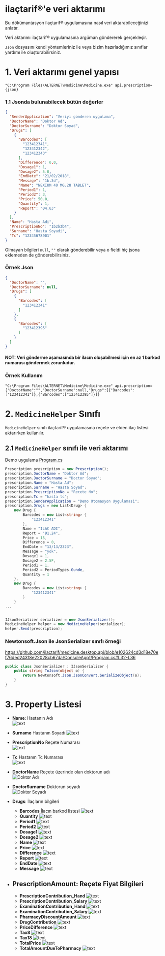 ilaçtarif®'e veri aktarımı
============================

Bu dökümantasyon ilaçtarif® uygulamasına nasıl veri aktarabileceğinizi
anlatır.

Veri aktarımı ilaçtarif® uygulamasına argüman göndererek gerçekleşir.

`Json` dosyasını kendi yöntemleriniz ile veya bizim hazırladığımız sınıflar yardımı ile oluşturabilirsiniz.

# 1. Veri aktarımı genel yapısı

    "C:\Program Files\ALTERNET\Medicine\Medicine.exe" api.prescription={json}  

### 1.1 Jsonda bulunabilecek bütün değerler

``` json
{
  "SenderApplication": "Veriyi gönderen uygulama",
  "DoctorName": "Doktor Ad",
  "DoctorSurname": "Doktor Soyad",
  "Drugs": [
    {
      "Barcodes": [
        "123412341",
        "123412342",
        "123412343"
      ],
      "Difference": 0.0,
      "Dosage1": 1,
      "Dosage2": 5.0,
      "EndDate": "21/02/2018",
      "Message": "1b.3d",
      "Name": "NEXIUM 40 MG.28 TABLET",
      "Period1": 1,
      "Period2": 3,
      "Price": 50.0,
      "Quantity": 1,
      "Report": "04.03"
    }
  ],
  "Name": "Hasta Adi",
  "PrescriptionNo": "1b2b3b4",
  "Surname": "Hasta Soyadi",
  "Tc": "12345678901"
}
```

Olmayan bilgileri `null`, `""` olarak gönderebilir veya o fieldi hiç jsona eklemeden de gönderebilirsiniz.

### Örnek Json

``` json
{
  "DoctorName": "",
  "DoctorSurname": null,
  "Drugs": [
    {
      "Barcodes": [
        "123412341"
      ]
    },
    {
      "Barcodes": [
        "123412395"
      ]
    }
  ]
}
```

#### NOT: Veri gönderme aşamasında bir ilacın oluşabilmesi için en az 1 barkod numarası göndermek zorunludur.

### Örnek Kullanım

```
"C:\Program Files\ALTERNET\Medicine\Medicine.exe" api.prescription= {"DoctorName":"","DoctorSurname":null,"Drugs":[{"Barcodes":["123412341"]},{"Barcodes":["123412395"]}]}
```

# 2. `MedicineHelper` Sınıfı

`MedicineHelper` sınıfı ilaçtarif® uygulamasına reçete ve elden ilaç listesi aktarırken kullanılır.

## 2.1 `MedicineHelper` sınıfı ile veri aktarımı

Demo uygulama [Program.cs](/ConsoleApp1/Program.cs)

``` C#
Prescription prescription = new Prescription();
prescription.DoctorName = "Doktor Ad";
prescription.DoctorSurname = "Doctor Soyad";
prescription.Name = "Hasta Ad";
prescription.Surname = "Hasta Soyad";
prescription.PrescriptionNo = "Recete No";
prescription.Tc = "hasta tc";
prescription.SenderApplication = "Demo Otomasyon Uygulamasi";
prescription.Drugs = new List<Drug> {
    new Drug {
        Barcodes = new List<string> {
            "123412341"
        },
        Name = "ILAC ADI",
        Report = "91.24",
        Price = 15,
        Difference = 0,
        EndDate = "13/13/2323",
        Message = "yok",
        Dosage1 = 1,
        Dosage2 = 2.5F,
        Period1 = 1,
        Period2 = PeriodTypes.Gunde,
        Quantity = 1
    },
    new Drug {
        Barcodes = new List<string> {
            "123412341"
        }
    }
...


IJsonSerializer serializer = new JsonSerializer();
MedicineHelper helper = new MedicineHelper(serializer);
helper.Send(prescription);
```

### Newtonsoft.Json ile JsonSerializer sınıfı örneği

https://github.com/ilactarif/medicine.desktop.api/blob/e102624cd3d18e70ef76ded24318e22028cb67da/ConsoleApp1/Program.cs#L32-L36


``` C#
public class JsonSerializer : IJsonSerializer {
    public string ToJson(object o) {
        return Newtonsoft.Json.JsonConvert.SerializeObject(o);
    }
}
````



# 3. Property Listesi

-   **Name**: Hastanın Adı  
    ![text](./Documentation/Resources/patientname.png)  
-   **Surname** Hastanın Soyadı ![text](./Documentation/Resources/patientsurname.png)
-   **PrescriptionNo** Reçete Numarası  
    ![text](./Documentation/Resources/prescriptionno.png)  
-   **Tc** Hastanın Tc Numarası  
    ![text](./Documentation/Resources/patienttc.png)  
-   **DoctorName** Reçete üzerinde olan doktorun adı  
    ![Doktor Adı](./Documentation/Resources/doctorname.png)  
-   **DoctorSurname** Doktorun soyadı  
    ![Doktor Soyadı](./Documentation/Resources/doctorsurname.png)  

-   **Drugs**: İlaçların bilgileri
    -   **Barcodes** İlacın barkod listesi
    ![text](./Documentation/Resources/barcode_no.png)
    -   **Quantity**
    ![text](./Documentation/Resources/quantity.png)
    -   **Period1**
    ![text](./Documentation/Resources/period1.png)
    -   **Period2**
    ![text](./Documentation/Resources/period2.png)
    -   **Dosage1**
    ![text](./Documentation/Resources/dosage1.png)
    -   **Dosage2**
    ![text](./Documentation/Resources/dosage2.png)
    -   **Name**
    ![text](./Documentation/Resources/name.png)
    -   **Price**
    ![text](./Documentation/Resources/price.png)  
    -   **Difference**
    ![text](./Documentation/Resources/difference.png)  
    -   **Report**
    ![text](./Documentation/Resources/report.png)
    -   **EndDate**
    ![text](./Documentation/Resources/enddate.png)
    -   **Message**
    ![text](./Documentation/Resources/message.png)
-   **PrescriptionAmount**: Reçete Fiyat Bilgileri
    ----------------------------------------------

    -   **PrescriptionContribution\_Hand**
    ![text](./Documentation/Resources/PrescriptionContribution_Hand.png)
    -   **PrescriptionContribution\_Salary**
    ![text](./Documentation/Resources/PrescriptionContribution_Salary.png)
    -   **ExaminationContribution\_Hand**
    ![text](./Documentation/Resources/ExaminationContribution_Hand.png)
    -   **ExaminationContribution\_Salary**
    ![text](./Documentation/Resources/ExaminationContribution_Salary.png)
    -   **PharmacyDiscountAmount**
    ![text](./Documentation/Resources/PharmacyDiscountAmount.png)
    -   **DrugContribution**
    ![text](./Documentation/Resources/DrugContribution.png)
    -   **PriceDifference**
    ![text](./Documentation/Resources/PriceDifference.png)
    -   **Tax8**
    ![text](./Documentation/Resources/Tax8.png)
    -   **Tax18**
    ![text](./Documentation/Resources/Tax18.png)
    -   **TotalPrice**
    ![text](./Documentation/Resources/TotalPrice.png)
    -   **TotalAmountDueToPharmacy**
    ![text](./Documentation/Resources/TotalAmountDueToPharmacy.png)



